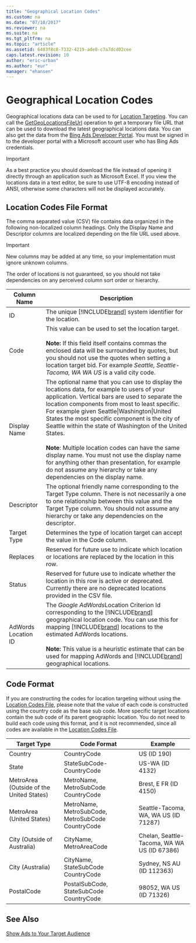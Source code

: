 ```yaml
---
title: "Geographical Location Codes"
ms.custom: na
ms.date: "07/10/2017"
ms.reviewer: na
ms.suite: na
ms.tgt_pltfrm: na
ms.topic: "article"
ms.assetid: 6403f8c8-7332-4219-ade0-c7a7dcd02cee
caps.latest.revision: 10
author: "eric-urban"
ms.author: "eur"
manager: "ehansen"
---
```

# Geographical Location Codes
Geographical locations data can be used to for [Location Targeting](../guides/show-ads-to-your-target-audience.md#locationtarget). You can call the [GetGeoLocationsFileUrl](http://msdn.microsoft.com/library/bing-ads-campaign-management-getgeolocationsfileurl.aspx) operation to get a temporary file URL that can be used to download the latest geographical locations data. You can also get the data from the [Bing Ads Developer Portal](https://developers.azure.bingads.microsoft.com/Account). You must be signed in to the developer portal with a Microsoft account user who has Bing Ads credentials. 

> [!IMPORTANT]
> As a best practice you should download the file instead of opening it directly through an application such as Microsoft Excel. If you view the locations data in a text editor, be sure to use UTF-8 encoding instead of ANSI, otherwise some characters will not be displayed accurately.

## <a name="fileformat"></a>Location Codes File Format
The comma separated value (CSV) file contains data organized in the following non-localized column headings. Only the Display Name and Descriptor columns are localized depending on the file URL used above.

> [!IMPORTANT]
> New columns may be added at any time, so your implementation must ignore unknown columns.
> 
> The order of locations is not guaranteed, so you should not take dependencies on any perceived column sort order or hierarchy.

|Column Name|Description|
|---------------|---------------|
|ID|The unique [!INCLUDE[brand](../guides/includes/brand.md)] system identifier for the location.|
|Code|This value can be used to set the location target.<br /><br />**Note:** If this field itself contains commas the enclosed data will be surrounded by quotes, but you should not use the quotes when setting a location target bid. For example *Seattle, Seattle-Tacoma, WA WA US* is a valid city code.|
|Display Name|The optional name that you can use to display the locations data, for example to users of your application. Vertical bars are used to separate the location components from most to least specific. For example given Seattle&#124;Washington&#124;United States the most specific component is the city of Seattle within the state of Washington of the United States.<br/><br/>**Note**: Multiple location codes can have the same display name. You must not use the display name for anything other than presentation, for example do not assume any hierarchy or take any dependencies on the display name.|
|Descriptor|The optional friendly name corresponding to the Target Type column. There is not necessarily a one to one relationship between this value and the Target Type column. You should not assume any hierarchy or take any dependencies on the descriptor.|
|Target Type|Determines the type of location target can accept the value in the Code column.|
|Replaces|Reserved for future use to indicate which location or locations are replaced by the location in this row.|
|Status|Reserved for future use to indicate whether the location in this row is active or deprecated. Currently there are no deprecated locations provided in the CSV file.|
|AdWords Location ID|The *Google AdWords*Location Criterion Id corresponding to the [!INCLUDE[brand](../guides/includes/brand.md)] geographical location code. You can use this for mapping [!INCLUDE[brand](../guides/includes/brand.md)] locations to the estimated AdWords locations.<br /><br />**Note:** This value is a heuristic estimate that can be used for mapping AdWords and [!INCLUDE[brand](../guides/includes/brand.md)] geographical locations.|

## <a name="codeformat"></a>Code Format
If you are constructing the codes for location targeting without using the [Location Codes File](#fileformat), please note that the value of each code is constructed using the country code as the base sub code. More specific target locations contain the sub code of its parent geographic location. You do not need to build each code using this format, and it is not recommended, since all codes are available in the [Location Codes File](#fileformat). 

Target Type  |Code Format  |Example  
---------|---------|---------
Country     |CountryCode         |US (ID 190)         
State     |StateSubCode-CountryCode         |US-WA (ID 4132)         
MetroArea (Outside of the United States)     |MetroName, MetroSubCode CountryCode         |Brest, E FR (ID 4150)         
MetroArea (United States)     |MetroName, MetroSubCode, MetroSubCode CountryCode         |Seattle-Tacoma, WA, WA US (ID 71287)         
City (Outside of Australia)     |CityName, MetroAreaCode         |Chelan, Seattle-Tacoma, WA WA US (ID 67386)         
City (Australia)     |CityName, StateSubCode CountryCode         |Sydney, NS AU (ID 112363)         
PostalCode     |PostalSubCode, StateSubCode CountryCode         |98052, WA US (ID 71326)         


## See Also
[Show Ads to Your Target Audience](../guides/show-ads-to-your-target-audience.md)  


